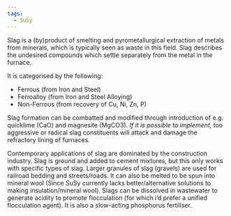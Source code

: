 ```yaml
---
tags:
  - SuSy
---
```

Slag is a (by)product of smelting and pyrometallurgical extraction of metals from minerals, which is typically seen as waste in this field. Slag describes the undesired compounds which settle separately from the metal in the furnace. 

It is categorised by the following:
- Ferrous (from Iron and Steel)
- Ferroalloy (from Iron and Steel Alloying)
- Non-Ferrous (from recovery of Cu, Ni, Zn, P)

Slag formation can be combatted and modified through introduction of e.g. quicklime (CaO) and magnesite (MgCO3). *If it is possible to implement,* too aggressive or radical slag constituents will attack and damage the refractory lining of furnaces. 

Contemporary applications of slag are dominated by the construction industry. Slag is ground and added to cement mixtures, but this only works with specific types of slag. Larger granules of slag (gravels) are used for railroad bedding and streets/roads. 
It can also be melted to be spun into mineral wool (Since SuSy currently lacks better/alternative solutions to making insulation/mineral wool). 
Slags can be dissolved in wastewater to generate acidity to promote flocculation (for which i’d prefer a unified flocculation agent). It is also a slow-acting phosphorus fertiliser. 